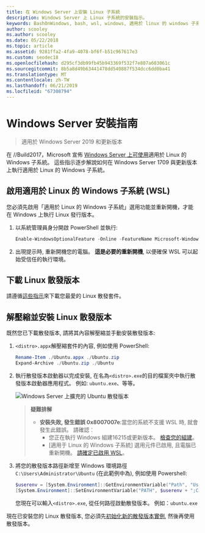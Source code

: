 ```yaml
---
title: 在 Windows Server 上安裝 Linux 子系統
description: Windows Server 上 Linux 子系統的安裝指示。
keywords: BashOnWindows, bash, wsl, windows, 適用於 linux 的 windows 子系統, windowssubsystem, ubuntu, windows server
author: scooley
ms.author: scooley
ms.date: 05/22/2018
ms.topic: article
ms.assetid: 9281ffa2-4fa9-4078-bf6f-b51c967617e3
ms.custom: seodec18
ms.openlocfilehash: d295cf3db99fb45b943369f532f7e807a603061c
ms.sourcegitcommit: 8b5a8d49b63441478dd540887f534dcc6dd0ba41
ms.translationtype: MT
ms.contentlocale: zh-TW
ms.lasthandoff: 06/21/2019
ms.locfileid: "67308794"
---
```

# <a name="windows-server-installation-guide"></a>Windows Server 安裝指南

> 適用於 Windows Server 2019 和更新版本

在 //Build2017，Microsoft 宣佈 [Windows Server 上可使用](https://blogs.technet.microsoft.com/hybridcloud/2017/05/10/windows-server-for-developers-news-from-microsoft-build-2017/)適用於 Linux 的 Windows 子系統。 這些指示逐步解說如何在 Windows Server 1709 與更新版本上執行適用於 Linux 的 Windows 子系統。

## <a name="enable-the-windows-subsystem-for-linux-wsl"></a>啟用適用於 Linux 的 Windows 子系統 (WSL)

您必須先啟用「適用於 Linux 的 Windows 子系統」選用功能並重新開機，才能在 Windows 上執行 Linux 發行版本。

1. 以系統管理員身分開啟 PowerShell 並執行:
    ```powershell
    Enable-WindowsOptionalFeature -Online -FeatureName Microsoft-Windows-Subsystem-Linux
    ```

2. 出現提示時, 重新開機您的電腦。 **這是必要的重新開機**, 以便確保 WSL 可以起始受信任的執行環境。

## <a name="download-a-linux-distro"></a>下載 Linux 散發版本

請遵循[這些指示](install-manual.md)來下載您最愛的 Linux 散發套件。

## <a name="extract-and-install-a-linux-distro"></a>解壓縮並安裝 Linux 散發版本
既然您已下載散發版本, 請將其內容解壓縮並手動安裝散發版本:

1. `<distro>.appx`解壓縮套件的內容, 例如使用 PowerShell:

    ```powershell
    Rename-Item ./Ubuntu.appx ./Ubuntu.zip
    Expand-Archive ./Ubuntu.zip ./Ubuntu
    ```

2. 執行散發版本啟動器以完成安裝, 在名為`<distro>.exe`的目的檔案夾中執行散發版本啟動器應用程式。 例如: `ubuntu.exe`、等等。

    ![Windows Server 上擴充的 Ubuntu 散發版本](media/server-appx-expand.png)

    > **疑難排解**
    > * **安裝失敗, 發生錯誤 0x8007007e**:當您的系統不支援 WSL 時, 就會發生此錯誤。 請確認︰
    >   * 您正在執行 Windows 組建16215或更新版本。 [檢查您的組建](troubleshooting.md#check-your-build-number)。
    >   * [適用于 Linux 的 Windows 子系統] 選用元件已啟用, 且電腦已重新開機。  [請確定已啟用 WSL](troubleshooting.md#confirm-wsl-is-enabled)。
    
3. 將您的散發版本路徑新增至 Windows 環境路徑`C:\Users\Administrator\Ubuntu` (在此範例中為), 例如使用 Powershell:
        
    ```powershell
    $userenv = [System.Environment]::GetEnvironmentVariable("Path", "User")
    [System.Environment]::SetEnvironmentVariable("PATH", $userenv + ";C:\Users\Administrator\Ubuntu", "User")
    ```
    您現在可以輸入`<distro>.exe`, 從任何路徑啟動散發版本。 例如：`ubuntu.exe`

現在已安裝您的 Linux 散發版本, 您必須先[初始化新的散發版本實例](initialize-distro.md), 然後再使用散發版本。
